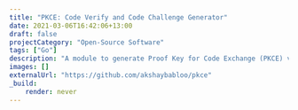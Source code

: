 ```yaml
---
title: "PKCE: Code Verify and Code Challenge Generator"
date: 2021-03-06T16:42:06+13:00
draft: false
projectCategory: "Open-Source Software"
tags: ["Go"]
description: "A module to generate Proof Key for Code Exchange (PKCE) verify and challenge code"
images: []
externalUrl: "https://github.com/akshaybabloo/pkce"
_build:
    render: never
---
```

